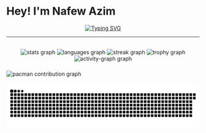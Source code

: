 # Hey! I'm Nafew Azim

<div align="center">
  
[![Typing SVG](https://readme-typing-svg.herokuapp.com?font=Fira+Code&size=30&duration=3000&pause=1000&color=00D9FF&background=000000&center=true&vCenter=true&width=800&height=100&lines=Machine+Learning+Engineer+🤖;AI+Research+Enthusiast+🔬;Deep+Learning+Architect+🧠;Computer+Vision+%26+NLP+Expert+👁️‍🗨️;Building+the+Future+with+AI+✨)](https://git.io/typing-svg)

</div>

---
<br clear="both">

<div align="center">
  <img src="https://github-readme-stats.vercel.app/api?username=LILPANDA-BYTE&hide_title=false&hide_rank=false&show_icons=true&include_all_commits=true&count_private=true&disable_animations=false&theme=dracula&locale=en&hide_border=false&order=1" height="150" alt="stats graph"  />
  <img src="https://github-readme-stats.vercel.app/api/top-langs?username=LILPANDA-BYTE&locale=en&hide_title=false&layout=compact&card_width=320&langs_count=5&theme=dracula&hide_border=false&order=2" height="150" alt="languages graph"  />
  <img src="https://streak-stats.demolab.com?user=LILPANDA-BYTE&locale=en&mode=daily&theme=dracula&hide_border=false&border_radius=5&order=3" height="150" alt="streak graph"  />
  <img src="https://github-profile-trophy.vercel.app?username=LILPANDA-BYTE&theme=dracula&column=-1&row=1&margin-w=8&margin-h=8&no-bg=false&no-frame=false&order=4" height="150" alt="trophy graph"  />
  <img src="https://github-readme-activity-graph.vercel.app/graph?username=LILPANDA-BYTE&radius=16&theme=react&area=true&order=5" height="300" alt="activity-graph graph"  />
</div>

###

<picture>
  <source media="(prefers-color-scheme: dark)" srcset="https://raw.githubusercontent.com/LILPANDA-BYTE/LILPANDA-BYTE/output/pacman-contribution-graph-dark.svg">
  <source media="(prefers-color-scheme: light)" srcset="https://raw.githubusercontent.com/LILPANDA-BYTE/LILPANDA-BYTE/output/pacman-contribution-graph.svg">
  <img alt="pacman contribution graph" src="https://raw.githubusercontent.com/LILPANDA-BYTE/LILPANDA-BYTE/output/pacman-contribution-graph.svg">
</picture>

###

<img src="https://raw.githubusercontent.com/LILPANDA-BYTE/LILPANDA-BYTE/output/snake.svg" alt="Snake animation" />

###
